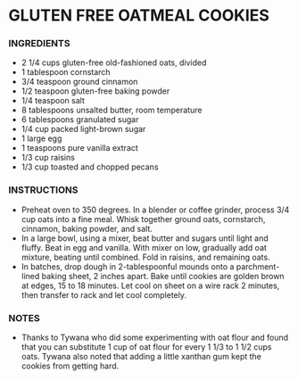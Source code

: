 # GLUTEN FREE OATMEAL COOKIES

### INGREDIENTS
- 2 1/4 cups gluten-free old-fashioned oats, divided
- 1 tablespoon cornstarch
- 3/4 teaspoon ground cinnamon
- 1/2 teaspoon gluten-free baking powder
- 1/4 teaspoon salt
- 8 tablespoons unsalted butter, room temperature
- 6 tablespoons granulated sugar
- 1/4 cup packed light-brown sugar
- 1 large egg
- 1 teaspoons pure vanilla extract
- 1/3 cup raisins
- 1/3 cup toasted and chopped pecans

### INSTRUCTIONS
- Preheat oven to 350 degrees. In a blender or coffee grinder, process 3/4 cup oats into a fine meal. Whisk together ground oats, cornstarch, cinnamon, baking powder, and salt.
- In a large bowl, using a mixer, beat butter and sugars until light and fluffy. Beat in egg and vanilla. With mixer on low, gradually add oat mixture, beating until combined. Fold in raisins, and remaining oats.
- In batches, drop dough in 2-tablespoonful mounds onto a parchment-lined baking sheet, 2 inches apart. Bake until cookies are golden brown at edges, 15 to 18 minutes. Let cool on sheet on a wire rack 2 minutes, then transfer to rack and let cool completely.


### NOTES
- Thanks to Tywana who did some experimenting with oat flour and found that you can substitute 1 cup of oat flour for every 1 1/3 to 1 1/2 cups oats. Tywana also noted that adding a little xanthan gum kept the cookies from getting hard.
